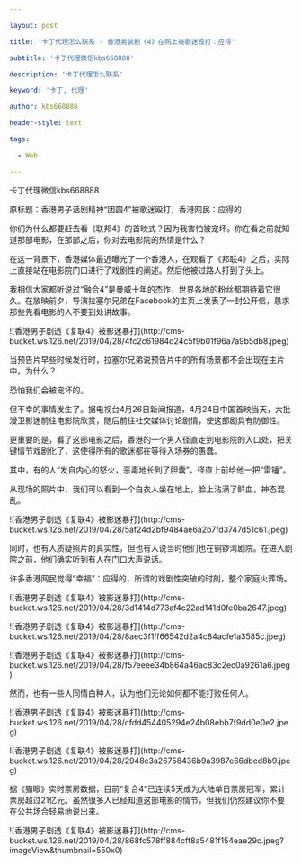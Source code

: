 ---
layout: post
title: '卡丁代理怎么联系 - 香港男装剧《4》在网上被歌迷殴打：应得'
subtitle: '卡丁代理微信kbs668888'
description: '卡丁代理怎么联系'
keyword: '卡丁, 代理'
author: kbs668888
header-style: text
tags:
  - Web
---
卡丁代理微信kbs668888

原标题：香港男子话剧精神“团圆4”被歌迷殴打，香港网民：应得的

你们为什么都要赶去看《联邦4》的首映式？因为我害怕被宠坏。你在看之前就知道那部电影，在那部之后，你对去电影院的热情是什么？

在这一背景下，香港媒体最近曝光了一个香港人，在观看了《邦联4》之后，实际上直接站在电影院门口进行了戏剧性的阐述。然后他被过路人打到了头上。

我相信大家都听说过“融合4”是曼威十年的杰作，世界各地的粉丝都期待着它很久。在放映前夕，导演拉塞尔兄弟在Facebook的主页上发表了一封公开信，恳求那些先看电影的人不要到处讲故事。

![香港男子剧透《复联4》被影迷暴打](http://cms-
bucket.ws.126.net/2019/04/28/4fc2c61984d24c5f9b01f96a7a9b5db8.jpeg)

当预告片早些时候发行时，拉塞尔兄弟说预告片中的所有场景都不会出现在主片中。为什么？

恐怕我们会被宠坏的。

但不幸的事情发生了。据电视台4月26日新闻报道，4月24日中国首映当天，大批漫卫影迷前往电影院欣赏，随后前往社交媒体讨论剧情，使这部剧具有防御性。

更重要的是，看了这部电影之后，香港的一个男人径直走到电影院的入口处，把关键情节戏剧化了，这使得所有的歌迷都在等待入场券的愚蠢。

其中，有的人“发自内心的怒火，恶毒地长到了胆囊”，径直上前给他一把“雷锤”。

从现场的照片中，我们可以看到一个白衣人坐在地上，脸上沾满了鲜血，神态混乱。

![香港男子剧透《复联4》被影迷暴打](http://cms-
bucket.ws.126.net/2019/04/28/5af24d2bf9484ae6a2b7fd3747d51c61.jpeg)

同时，也有人质疑照片的真实性，但也有人说当时他们也在铜锣湾剧院。在进入剧院之前，他们确实听到有人在门口大声说话。

许多香港网民觉得“幸福”：应得的，所谓的戏剧性突破的时刻，整个家庭火葬场。

![香港男子剧透《复联4》被影迷暴打](http://cms-
bucket.ws.126.net/2019/04/28/3d1414d773af4c22ad141d0fe0ba2647.jpeg)

![香港男子剧透《复联4》被影迷暴打](http://cms-
bucket.ws.126.net/2019/04/28/8aec3f1ff66542d2a4c84acfe1a3585c.jpeg)

![香港男子剧透《复联4》被影迷暴打](http://cms-
bucket.ws.126.net/2019/04/28/f57eeee34b864a46ac83c2ec0a9261a6.jpeg)

然而，也有一些人同情白种人，认为他们无论如何都不能打败任何人。

![香港男子剧透《复联4》被影迷暴打](http://cms-
bucket.ws.126.net/2019/04/28/cfdd454405294e24b08ebb7f9dd0e0e2.jpeg)

![香港男子剧透《复联4》被影迷暴打](http://cms-
bucket.ws.126.net/2019/04/28/2948c3a26758436b9a3987e66dbcd8b9.jpeg)

据《猫眼》实时票房数据，目前“复合4”已连续5天成为大陆单日票房冠军，累计票房超过21亿元。虽然很多人已经知道这部电影的情节，但我们仍然建议你不要在公共场合轻易地说出来。

![香港男子剧透《复联4》被影迷暴打](http://cms-
bucket.ws.126.net/2019/04/28/868fc578ff884cff8a5481f154eae29c.jpeg?imageView&thumbnail=550x0)  

